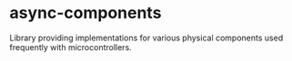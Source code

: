 # async-components
Library providing implementations for various physical components used frequently with microcontrollers.